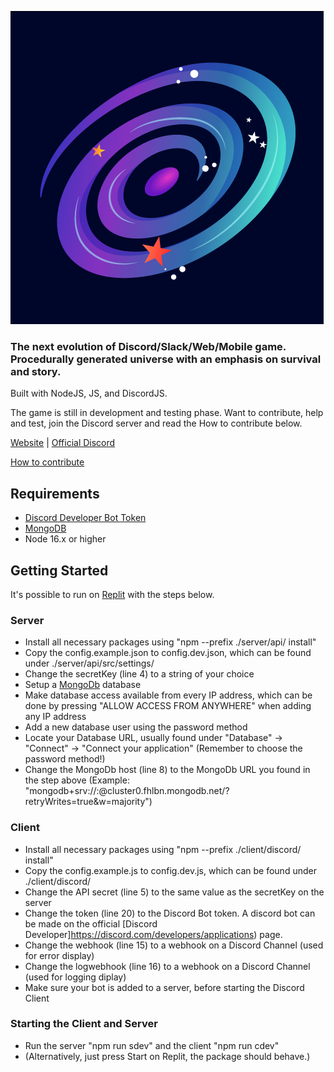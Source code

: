 ![Anomalous Space](https://github.com/the-crazyball/anomalousspace/blob/main/client/shared/images/logo.png)

### The next evolution of Discord/Slack/Web/Mobile game. Procedurally generated universe with an emphasis on survival and story.

Built with NodeJS, JS, and DiscordJS.

The game is still in development and testing phase. Want to contribute, help and test, join the Discord server and read the How to contribute below.

[Website](https://www.anomalousspace.io) | [Official Discord](https://discord.gg/hUw2VmtzhX)

[How to contribute](CONTRIBUTING.md)

## Requirements

* [Discord Developer Bot Token](https://discord.com/developers/applications)
* [MongoDB](https://account.mongodb.com/account/login)
* Node 16.x or higher

## Getting Started

It's possible to run on [Replit](https://replit.com/) with the steps below.

### Server
* Install all necessary packages using "npm --prefix ./server/api/ install"
* Copy the config.example.json to config.dev.json, which can be found under ./server/api/src/settings/
* Change the secretKey (line 4) to a string of your choice
* Setup a [MongoDb](mongodb.com) database
* Make database access available from every IP address, which can be done by pressing "ALLOW ACCESS FROM ANYWHERE" when adding any IP address
* Add a new database user using the password method
* Locate your Database URL, usually found under "Database" -> "Connect" -> "Connect your application" (Remember to choose the password method!)
* Change the MongoDb host (line 8) to the MongoDb URL you found in the step above (Example: "mongodb+srv://<username>:<password>@cluster0.fhlbn.mongodb.net/?retryWrites=true&w=majority")

### Client
* Install all necessary packages using "npm --prefix ./client/discord/ install"
* Copy the config.example.js to config.dev.js, which can be found under ./client/discord/
* Change the API secret (line 5) to the same value as the secretKey on the server
* Change the token (line 20) to the Discord Bot token. A discord bot can be made on the official [Discord Developer]https://discord.com/developers/applications) page.
* Change the webhook (line 15) to a webhook on a Discord Channel (used for error display)
* Change the logwebhook (line 16) to a webhook on a Discord Channel (used for logging diplay)
* Make sure your bot is added to a server, before starting the Discord Client

### Starting the Client and Server
* Run the server "npm run sdev" and the client "npm run cdev"
* (Alternatively, just press Start on Replit, the package should behave.)